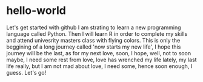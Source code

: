 # hello-world
Let's get started with github
I am strating to learn a new programming language called Python. Then I will learn R in order to complete my skills and attend univesrity masters class with flying colors. This is only the beggining of a long journey called 'now starts my new life', I hope this journey will be the last, as for my next love, soon, I hope, well, not to soon maybe, I need some rest from love, love has wrenched my life lately, my last life really, but I am not mad about love, I need some, hence soon enough, I guess.
Let's go!
